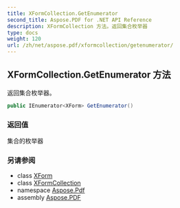 ```yaml
---
title: XFormCollection.GetEnumerator
second_title: Aspose.PDF for .NET API Reference
description: XFormCollection 方法。返回集合枚举器
type: docs
weight: 120
url: /zh/net/aspose.pdf/xformcollection/getenumerator/
---
```

## XFormCollection.GetEnumerator 方法

返回集合枚举器。

```csharp
public IEnumerator<XForm> GetEnumerator()
```

### 返回值

集合的枚举器

### 另请参阅

* class [XForm](../../xform/)
* class [XFormCollection](../)
* namespace [Aspose.Pdf](../../../aspose.pdf/)
* assembly [Aspose.PDF](../../../)